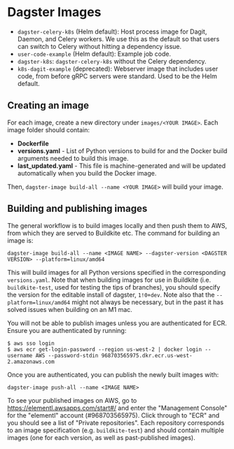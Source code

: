 # Dagster Images

- `dagster-celery-k8s` (Helm default): Host process image for Dagit, Daemon, and Celery workers. We use this
  as the default so that users can switch to Celery without hitting a dependency issue.
- `user-code-example` (Helm default): Example job code.
- `dagster-k8s`: `dagster-celery-k8s` without the Celery dependency.
- `k8s-dagit-example` (deprecated): Webserver image that includes user code, from before gRPC servers were standard. Used to be the Helm default.

## Creating an image

For each image, create a new directory under `images/<YOUR IMAGE>`. Each image
folder should contain:

- **Dockerfile**
- **versions.yaml** - List of Python versions to build for and the Docker build
  arguments needed to build this image.
- **last_updated.yaml** - This file is machine-generated and will be updated
  automatically when you build the Docker image.

Then, `dagster-image build-all --name <YOUR IMAGE>` will build your image.

## Building and publishing images

The general workflow is to build images locally and then push them to AWS, from
which they are served to Buildkite etc. The command for building an image is:

    dagster-image build-all --name <IMAGE NAME> --dagster-version <DAGSTER VERSION> --platform=linux/amd64

This will build images for all Python versions specified in the corresponding
`versions.yaml`. Note that when building images for use in Buildkite (i.e.
`buildkite-test`, used for testing the tips of branches), you should specify
the version for the editable install of dagster, `1!0+dev`. Note also that the
`--platform=linux/amd64` might not always be necessary, but in the past it has
solved issues when building on an M1 mac.

You will not be able to publish images unless you are authenticated for ECR.
Ensure you are authenticated by running:

    $ aws sso login
    $ aws ecr get-login-password --region us-west-2 | docker login --username AWS --password-stdin 968703565975.dkr.ecr.us-west-2.amazonaws.com

Once you are authenticated, you can publish the newly built images with:

    dagster-image push-all --name <IMAGE NAME>

To see your published images on AWS, go to https://elementl.awsapps.com/start#/
and enter the "Management Console" for the "elementl" account (#968703565975).
Click through to "ECR" and you should see a list of "Private repositories".
Each repository corresponds to an image specification (e.g. `buildkite-test`)
and should contain multiple images (one for each version, as well as
past-published images).
